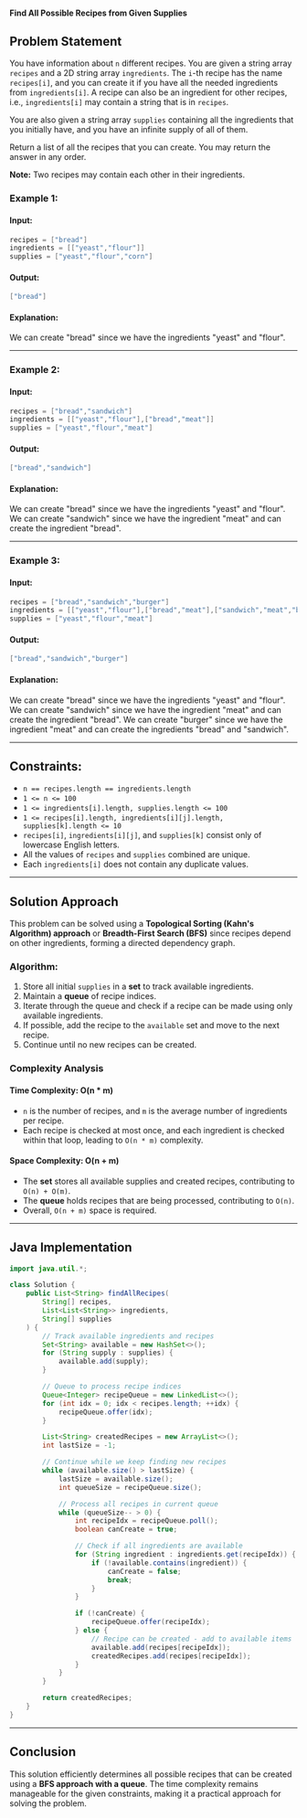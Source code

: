 #### Find All Possible Recipes from Given Supplies

## Problem Statement
You have information about `n` different recipes. You are given a string array `recipes` and a 2D string array `ingredients`. The `i`-th recipe has the name `recipes[i]`, and you can create it if you have all the needed ingredients from `ingredients[i]`. A recipe can also be an ingredient for other recipes, i.e., `ingredients[i]` may contain a string that is in `recipes`.

You are also given a string array `supplies` containing all the ingredients that you initially have, and you have an infinite supply of all of them.

Return a list of all the recipes that you can create. You may return the answer in any order.

**Note:** Two recipes may contain each other in their ingredients.

### Example 1:
#### Input:
```java
recipes = ["bread"]
ingredients = [["yeast","flour"]]
supplies = ["yeast","flour","corn"]
```
#### Output:
```java
["bread"]
```
#### Explanation:
We can create "bread" since we have the ingredients "yeast" and "flour".

---

### Example 2:
#### Input:
```java
recipes = ["bread","sandwich"]
ingredients = [["yeast","flour"],["bread","meat"]]
supplies = ["yeast","flour","meat"]
```
#### Output:
```java
["bread","sandwich"]
```
#### Explanation:
We can create "bread" since we have the ingredients "yeast" and "flour".
We can create "sandwich" since we have the ingredient "meat" and can create the ingredient "bread".

---

### Example 3:
#### Input:
```java
recipes = ["bread","sandwich","burger"]
ingredients = [["yeast","flour"],["bread","meat"],["sandwich","meat","bread"]]
supplies = ["yeast","flour","meat"]
```
#### Output:
```java
["bread","sandwich","burger"]
```
#### Explanation:
We can create "bread" since we have the ingredients "yeast" and "flour".
We can create "sandwich" since we have the ingredient "meat" and can create the ingredient "bread".
We can create "burger" since we have the ingredient "meat" and can create the ingredients "bread" and "sandwich".

---

## Constraints:
- `n == recipes.length == ingredients.length`
- `1 <= n <= 100`
- `1 <= ingredients[i].length, supplies.length <= 100`
- `1 <= recipes[i].length, ingredients[i][j].length, supplies[k].length <= 10`
- `recipes[i]`, `ingredients[i][j]`, and `supplies[k]` consist only of lowercase English letters.
- All the values of `recipes` and `supplies` combined are unique.
- Each `ingredients[i]` does not contain any duplicate values.

---

## Solution Approach
This problem can be solved using a **Topological Sorting (Kahn's Algorithm) approach** or **Breadth-First Search (BFS)** since recipes depend on other ingredients, forming a directed dependency graph.

### Algorithm:
1. Store all initial `supplies` in a **set** to track available ingredients.
2. Maintain a **queue** of recipe indices.
3. Iterate through the queue and check if a recipe can be made using only available ingredients.
4. If possible, add the recipe to the `available` set and move to the next recipe.
5. Continue until no new recipes can be created.

### Complexity Analysis
#### **Time Complexity: O(n * m)**
- `n` is the number of recipes, and `m` is the average number of ingredients per recipe.
- Each recipe is checked at most once, and each ingredient is checked within that loop, leading to `O(n * m)` complexity.

#### **Space Complexity: O(n + m)**
- The **set** stores all available supplies and created recipes, contributing to `O(n) + O(m)`.
- The **queue** holds recipes that are being processed, contributing to `O(n)`.
- Overall, `O(n + m)` space is required.

---

## Java Implementation
```java
import java.util.*;

class Solution {
    public List<String> findAllRecipes(
        String[] recipes,
        List<List<String>> ingredients,
        String[] supplies
    ) {
        // Track available ingredients and recipes
        Set<String> available = new HashSet<>();
        for (String supply : supplies) {
            available.add(supply);
        }

        // Queue to process recipe indices
        Queue<Integer> recipeQueue = new LinkedList<>();
        for (int idx = 0; idx < recipes.length; ++idx) {
            recipeQueue.offer(idx);
        }

        List<String> createdRecipes = new ArrayList<>();
        int lastSize = -1;

        // Continue while we keep finding new recipes
        while (available.size() > lastSize) {
            lastSize = available.size();
            int queueSize = recipeQueue.size();

            // Process all recipes in current queue
            while (queueSize-- > 0) {
                int recipeIdx = recipeQueue.poll();
                boolean canCreate = true;

                // Check if all ingredients are available
                for (String ingredient : ingredients.get(recipeIdx)) {
                    if (!available.contains(ingredient)) {
                        canCreate = false;
                        break;
                    }
                }

                if (!canCreate) {
                    recipeQueue.offer(recipeIdx);
                } else {
                    // Recipe can be created - add to available items
                    available.add(recipes[recipeIdx]);
                    createdRecipes.add(recipes[recipeIdx]);
                }
            }
        }

        return createdRecipes;
    }
}
```

---

## Conclusion
This solution efficiently determines all possible recipes that can be created using a **BFS approach with a queue**. The time complexity remains manageable for the given constraints, making it a practical approach for solving the problem.

